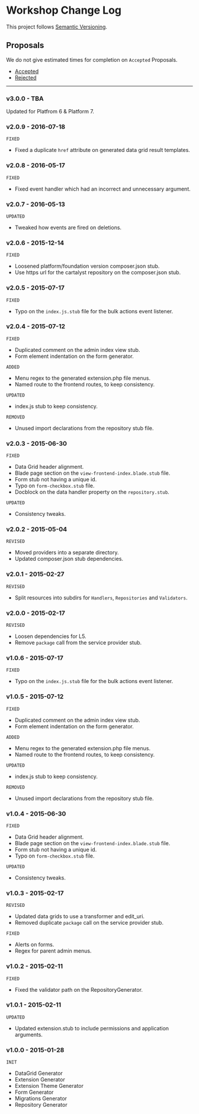 # Workshop Change Log

This project follows [Semantic Versioning](CONTRIBUTING.md).

## Proposals

We do not give estimated times for completion on `Accepted` Proposals.

- [Accepted](https://github.com/cartalyst/workshop/labels/Accepted)
- [Rejected](https://github.com/cartalyst/workshop/labels/Rejected)

---

### v3.0.0 - TBA

Updated for Platfrom 6 & Platform 7.

### v2.0.9 - 2016-07-18

`FIXED`

- Fixed a duplicate `href` attribute on generated data grid result templates.

### v2.0.8 - 2016-05-17

`FIXED`

- Fixed event handler which had an incorrect and unnecessary argument.

### v2.0.7 - 2016-05-13

`UPDATED`

- Tweaked how events are fired on deletions.

### v2.0.6 - 2015-12-14

`FIXED`

- Loosened platform/foundation version composer.json stub.
- Use https url for the cartalyst repository on the composer.json stub.

### v2.0.5 - 2015-07-17

`FIXED`

- Typo on the `index.js.stub` file for the bulk actions event listener.

### v2.0.4 - 2015-07-12

`FIXED`

- Duplicated comment on the admin index view stub.
- Form element indentation on the form generator.

`ADDED`

- Menu regex to the generated extension.php file menus.
- Named route to the frontend routes, to keep consistency.

`UPDATED`

- index.js stub to keep consistency.

`REMOVED`

- Unused import declarations from the repository stub file.

### v2.0.3 - 2015-06-30

`FIXED`

- Data Grid header alignment.
- Blade page section on the `view-frontend-index.blade.stub` file.
- Form stub not having a unique id.
- Typo on `form-checkbox.stub` file.
- Docblock on the data handler property on the `repository.stub`.

`UPDATED`

- Consistency tweaks.

### v2.0.2 - 2015-05-04

`REVISED`

- Moved providers into a separate directory.
- Updated composer.json stub dependencies.

### v2.0.1 - 2015-02-27

`REVISED`

- Split resources into subdirs for `Handlers`, `Repositories` and `Validators`.

### v2.0.0 - 2015-02-17

`REVISED`

- Loosen dependencies for L5.
- Remove `package` call from the service provider stub.

### v1.0.6 - 2015-07-17

`FIXED`

- Typo on the `index.js.stub` file for the bulk actions event listener.

### v1.0.5 - 2015-07-12

`FIXED`

- Duplicated comment on the admin index view stub.
- Form element indentation on the form generator.

`ADDED`

- Menu regex to the generated extension.php file menus.
- Named route to the frontend routes, to keep consistency.

`UPDATED`

- index.js stub to keep consistency.

`REMOVED`

- Unused import declarations from the repository stub file.

### v1.0.4 - 2015-06-30

`FIXED`

- Data Grid header alignment.
- Blade page section on the `view-frontend-index.blade.stub` file.
- Form stub not having a unique id.
- Typo on `form-checkbox.stub` file.

`UPDATED`

- Consistency tweaks.

### v1.0.3 - 2015-02-17

`REVISED`

- Updated data grids to use a transformer and edit_uri.
- Removed duplicate `package` call on the service provider stub.

`FIXED`

- Alerts on forms.
- Regex for parent admin menus.

### v1.0.2 - 2015-02-11

`FIXED`

- Fixed the validator path on the RepositoryGenerator.

### v1.0.1 - 2015-02-11

`UPDATED`

- Updated extension.stub to include permissions and application arguments.

### v1.0.0 - 2015-01-28

`INIT`

- DataGrid Generator
- Extension Generator
- Extension Theme Generator
- Form Generator
- Migrations Generator
- Repository Generator
